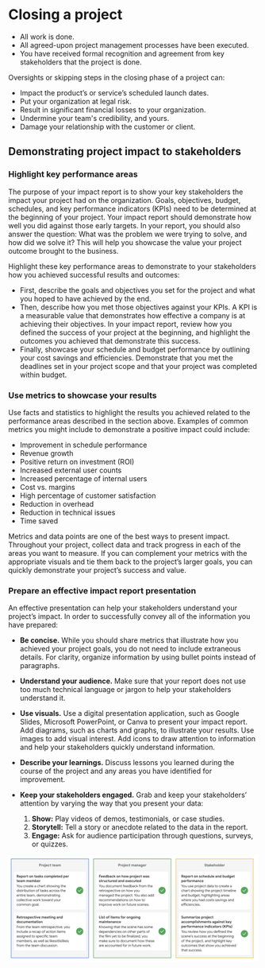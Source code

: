 # Closing a project

* All work is done.
* All agreed-upon project management processes have been executed.
* You have received formal recognition and agreement from key stakeholders that the project is done.

Oversights or skipping steps in the closing phase of a project can:
* Impact the product’s or service’s scheduled launch dates.
* Put your organization at legal risk.
* Result in significant financial losses to your organization.
* Undermine your team's credibility, and yours.
* Damage your relationship with the customer or client.

## Demonstrating project impact to stakeholders

### Highlight key performance areas
The purpose of your impact report is to show your key stakeholders the impact your project had on the organization. Goals, objectives, budget, schedules, and key performance indicators (KPIs) need to be determined at the beginning of your project. 
Your impact report should demonstrate how well you did against those early targets. In your report, you should also answer the question: What was the problem we were trying to solve, and how did we solve it? This will help you showcase the value your project outcome brought to the business.

Highlight these key performance areas to demonstrate to your stakeholders how you achieved successful results and outcomes:
* First, describe the goals and objectives you set for the project and what you hoped to have achieved by the end. 
* Then, describe how you met those objectives against your KPIs. A KPI is a measurable value that demonstrates how effective a company is at achieving their objectives. In your impact report, review how you defined the success of your project at the beginning, and highlight the outcomes you achieved that demonstrate this success.
* Finally, showcase your schedule and budget performance by outlining your cost savings and efficiencies. Demonstrate that you met the deadlines set in your project scope and that your project was completed within budget.

### Use metrics to showcase your results
Use facts and statistics to highlight the results you achieved related to the performance areas described in the section above. Examples of common metrics you might include to demonstrate a positive impact could include: 
* Improvement in schedule performance
* Revenue growth
* Positive return on investment (ROI)
* Increased external user counts
* Increased percentage of internal users 
* Cost vs. margins
* High percentage of customer satisfaction 
* Reduction in overhead
* Reduction in technical issues
* Time saved

Metrics and data points are one of the best ways to present impact. Throughout your project, collect data and track progress in each of the areas you want to measure. If you can complement your metrics with the appropriate visuals and tie them back to the project’s larger goals, you can quickly demonstrate your project’s success and value.

### Prepare an effective impact report presentation
An effective presentation can help your stakeholders understand your project’s impact. In order to successfully convey all of the information you have prepared: 

* __Be concise.__ While you should share metrics that illustrate how you achieved your project goals, you do not need to include extraneous details. For clarity, organize information by using bullet points instead of paragraphs. 

* __Understand your audience.__
Make sure that your report does not use too much technical language or jargon to help your stakeholders understand it.

* __Use visuals.__
Use a digital presentation application, such as Google Slides, Microsoft PowerPoint, or Canva to present your impact report. Add diagrams, such as charts and graphs, to illustrate your results. Use images to add visual interest. Add icons to draw attention to information and help your stakeholders quickly understand information.

* __Describe your learnings.__
Discuss lessons you learned during the course of the project and any areas you have identified for improvement.

* __Keep your stakeholders engaged.__
Grab and keep your stakeholders’ attention by varying the way that you present your data:
  1. __Show:__ Play videos of demos, testimonials, or case studies.
  2. __Storytell:__ Tell a story or anecdote related to the data in the report. 
  3. __Engage:__ Ask for audience participation through questions, surveys, or quizzes.


![benefits-project-closing](benefits-project-closing.png)

